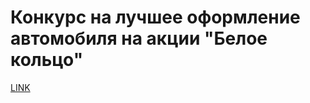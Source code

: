 # Конкурс на лучшее оформление автомобиля на акции "Белое кольцо"



[LINK](https://varlamov.ru/513402.html)